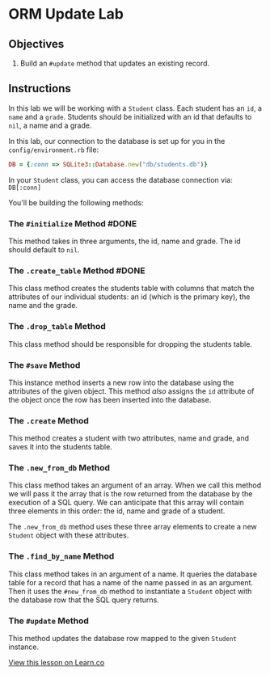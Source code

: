 # ORM Update Lab

## Objectives

1. Build an `#update` method that updates an existing record. 

## Instructions

In this lab we will be working with a `Student` class. Each student has an `id`, a `name` and a `grade`. Students should be initialized with an id that defaults to `nil`, a name and a grade. 

In this lab, our connection to the database is set up for you in the `config/environment.rb` file:

```ruby
DB = {:conn => SQLite3::Database.new("db/students.db")}
```

In your `Student` class, you can access the database connection via: `DB[:conn]`

You'll be building the following methods:

### The `#initialize` Method #DONE 

This method takes in three arguments, the id, name and grade. The id should default to `nil`. 

### The `.create_table` Method #DONE

This class method creates the students table with columns that match the attributes of our individual students: an id (which is the primary key), the name and the grade. 

### The `.drop_table` Method 

This class method should be responsible for dropping the students table. 

### The `#save` Method

This instance method inserts a new row into the database using the attributes of the given object. This method *also* assigns the `id` attribute of the object once the row has been inserted into the database. 

### The `.create` Method

This method creates a student with two attributes, name and grade, and saves it into the students table.

### The `.new_from_db` Method

This class method takes an argument of an array. When we call this method we will pass it the array that is the row returned from the database by the execution of a SQL query. We can anticipate that this array will contain three elements in this order: the id, name and grade of a student. 

The `.new_from_db` method uses these three array elements to create a new `Student` object with these attributes. 

### The `.find_by_name` Method

This class method takes in an argument of a name. It queries the database table for a record that has a name of the name passed in as an argument. Then it uses the `#new_from_db` method to instantiate a `Student` object with the database row that the SQL query returns. 

### The `#update` Method

This method updates the database row mapped to the given `Student` instance. 


<a href='https://learn.co/lessons/orm-update-lab' data-visibility='hidden'>View this lesson on Learn.co</a>
